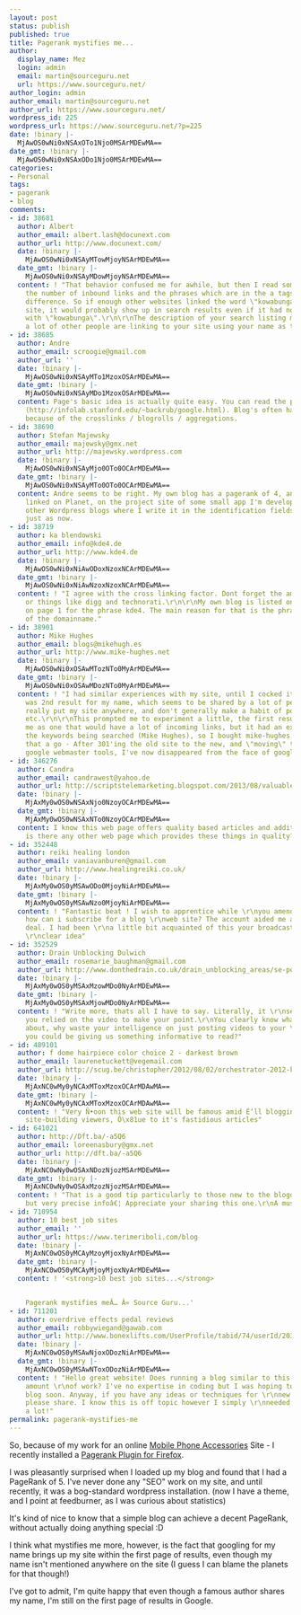 ```yaml
---
layout: post
status: publish
published: true
title: Pagerank mystifies me...
author:
  display_name: Mez
  login: admin
  email: martin@sourceguru.net
  url: https://www.sourceguru.net/
author_login: admin
author_email: martin@sourceguru.net
author_url: https://www.sourceguru.net/
wordpress_id: 225
wordpress_url: https://www.sourceguru.net/?p=225
date: !binary |-
  MjAwOS0wNi0xNSAxOTo1Njo0MSArMDEwMA==
date_gmt: !binary |-
  MjAwOS0wNi0xNSAxODo1Njo0MSArMDEwMA==
categories:
- Personal
tags:
- pagerank
- blog
comments:
- id: 38681
  author: Albert
  author_email: albert.lash@docunext.com
  author_url: http://www.docunext.com/
  date: !binary |-
    MjAwOS0wNi0xNSAyMTowMjoyNSArMDEwMA==
  date_gmt: !binary |-
    MjAwOS0wNi0xNSAyMDowMjoyNSArMDEwMA==
  content: ! "That behavior confused me for awhile, but then I read somewhere that
    the number of inbound links and the phrases which are in the a tags makes a large
    difference. So if enough other websites linked the word \"kowabunga\" to your
    site, it would probably show up in search results even if it had nothing to do
    with \"kowabunga\".\r\n\r\nThe description of your search listing makes me think
    a lot of other people are linking to your site using your name as the anchor text."
- id: 38685
  author: Andre
  author_email: scroogie@gmail.com
  author_url: ''
  date: !binary |-
    MjAwOS0wNi0xNSAyMTo1MzoxOSArMDEwMA==
  date_gmt: !binary |-
    MjAwOS0wNi0xNSAyMDo1MzoxOSArMDEwMA==
  content: Page's basic idea is actually quite easy. You can read the paper online
    (http://infolab.stanford.edu/~backrub/google.html). Blog's often have a good Pagerank,
    because of the crosslinks / blogrolls / aggregations.
- id: 38690
  author: Stefan Majewsky
  author_email: majewsky@gmx.net
  author_url: http://majewsky.wordpress.com
  date: !binary |-
    MjAwOS0wNi0xNSAyMjo0OTo0OCArMDEwMA==
  date_gmt: !binary |-
    MjAwOS0wNi0xNSAyMTo0OTo0OCArMDEwMA==
  content: Andre seems to be right. My own blog has a pagerank of 4, and it is only
    linked on Planet, on the project site of some small app I'm developing, and on
    other Wordpress blogs where I write it in the identification fields of replies,
    just as now.
- id: 38719
  author: ka blendowski
  author_email: info@kde4.de
  author_url: http://www.kde4.de
  date: !binary |-
    MjAwOS0wNi0xNiAwODoxNzoxNCArMDEwMA==
  date_gmt: !binary |-
    MjAwOS0wNi0xNiAwNzoxNzoxNCArMDEwMA==
  content: ! "I agree with the cross linking factor. Dont forget the amount of pingbacks
    or things like digg and technorati.\r\n\r\nMy own blog is listed on search engines
    on page 1 for the phrase kde4. The main reason for that is the phrase is part
    of the domainname."
- id: 38901
  author: Mike Hughes
  author_email: blogs@mikehugh.es
  author_url: http://www.mike-hughes.net
  date: !binary |-
    MjAwOS0wNi0xOSAwMTozNTo0MyArMDEwMA==
  date_gmt: !binary |-
    MjAwOS0wNi0xOSAwMDozNTo0MyArMDEwMA==
  content: ! "I had similar experiences with my site, until I cocked it up.\r\n\r\nI
    was 2nd result for my name, which seems to be shared by a lot of people. I don't
    really put my site anywhere, and don't generally make a habit of posting comments
    etc.\r\n\r\nThis prompted me to experiment a little, the first result didn't strike
    me as one that would have a lot of incoming links, but it had an exact match for
    the keywords being searched (Mike Hughes), so I bought mike-hughes.net and gave
    that a go - After 301'ing the old site to the new, and \"moving\" the site with
    google webmaster tools, I've now disappeared from the face of google."
- id: 346276
  author: Candra
  author_email: candrawest@yahoo.de
  author_url: http://scriptstelemarketing.blogspot.com/2013/08/valuable-cold-calling-tips-you-will.html
  date: !binary |-
    MjAxMy0wOS0wNSAxNjo0NzoyOCArMDEwMA==
  date_gmt: !binary |-
    MjAxMy0wOS0wNSAxNTo0NzoyOCArMDEwMA==
  content: I know this web page offers quality based articles and additional stuff,
    is there any other web page which provides these things in quality?
- id: 352448
  author: reiki healing london
  author_email: vaniavanburen@gmail.com
  author_url: http://www.healingreiki.co.uk/
  date: !binary |-
    MjAxMy0wOS0yMSAwODo0MjoyNiArMDEwMA==
  date_gmt: !binary |-
    MjAxMy0wOS0yMSAwNzo0MjoyNiArMDEwMA==
  content: ! "Fantastic beat ! I wish to apprentice while \r\nyou amend your site,
    how can i subscribe for a blog \r\nweb site? The account aided me a acceptable
    deal. I had been \r\na little bit acquainted of this your broadcast offered bright
    \r\nclear idea"
- id: 352529
  author: Drain Unblocking Dulwich
  author_email: rosemarie_baughman@gmail.com
  author_url: http://www.donthedrain.co.uk/drain_unblocking_areas/se-postcodes/drain-unblocking-drains-unblocked-dulwich-se21.html
  date: !binary |-
    MjAxMy0wOS0yMSAxMzowMDo0NyArMDEwMA==
  date_gmt: !binary |-
    MjAxMy0wOS0yMSAxMjowMDo0NyArMDEwMA==
  content: ! "Write more, thats all I have to say. Literally, it \r\nseems as though
    you relied on the video to make your point.\r\nYou clearly know what youre talking
    about, why waste your intelligence on just posting videos to your \r\nblog when
    you could be giving us something informative to read?"
- id: 489101
  author: f dome hairpiece color choice 2 - darkest brown
  author_email: laurenetuckett@vegemail.com
  author_url: http://scug.be/christopher/2012/08/02/orchestrator-2012-kelverion-ip-remedy-web-service-reference-cache/
  date: !binary |-
    MjAxNC0wMy0yNCAxMToxMzoxOCArMDAwMA==
  date_gmt: !binary |-
    MjAxNC0wMy0yNCAxMToxMzoxOCArMDAwMA==
  content: ! "Very Ñ•oon this web site will be famous amid É‘ll blogging \r\nÉ‘Õ¸d
    site-building viewers, Ô\x81ue to it's fastidious articles"
- id: 641021
  author: http://Dft.ba/-a5Q6
  author_email: loreenasbury@gmx.net
  author_url: http://dft.ba/-a5Q6
  date: !binary |-
    MjAxNC0wNy0wOSAxNDozNjozMSArMDEwMA==
  date_gmt: !binary |-
    MjAxNC0wNy0wOSAxMzozNjozMSArMDEwMA==
  content: ! "That is a good tip particularly to those new to the blogosphere.\r\nBrief
    but very precise infoâ€¦ Appreciate your sharing this one.\r\nA must read post!"
- id: 710954
  author: 10 best job sites
  author_email: ''
  author_url: https://www.terimeriboli.com/blog
  date: !binary |-
    MjAxNC0wOS0yMCAyMzoyMjoxNyArMDEwMA==
  date_gmt: !binary |-
    MjAxNC0wOS0yMCAyMjoyMjoxNyArMDEwMA==
  content: ! '<strong>10 best job sites...</strong>


    Pagerank mystifies meÂ… Â« Source Guru...'
- id: 711201
  author: overdrive effects pedal reviews
  author_email: robbywiegand@gawab.com
  author_url: http://www.bonexlifts.com/UserProfile/tabid/74/userId/203427/Default.aspx
  date: !binary |-
    MjAxNC0wOS0yMSAwNjoxODozNiArMDEwMA==
  date_gmt: !binary |-
    MjAxNC0wOS0yMSAwNToxODozNiArMDEwMA==
  content: ! "Hello great website! Does running a blog similar to this take a large
    amount \r\nof work? I've no expertise in coding but I was hoping to start my own
    blog soon. Anyway, if you have any ideas or techniques for \r\nnew blog owners
    please share. I know this is off topic however I simply \r\nneeded to ask. Thanks
    a lot!"
permalink: pagerank-mystifies-me
---
```

<p>So, because of my work for an online <a href="http://www.mobilefun.co.uk/">Mobile Phone Accessories</a> Site - I recently installed a <a href="http://pizzaseo.com/firefox-pagerank">Pagerank Plugin for Firefox</a>.</p>
<p>I was pleasantly surprised when I loaded up my blog and found that I had a PageRank of 5. I've never done any "SEO" work on my site, and until recently, it was a bog-standard wordpress installation. (now I have a theme, and I point at feedburner, as I was curious about statistics)</p>
<p>It's kind of nice to know that a simple blog can achieve a decent PageRank, without actually doing anything special :D</p>
<p>I think what mystifies me more, however, is the fact that googling for my name brings up my site within the first page of results, even though my name isn't mentioned anywhere on the site (I guess I can blame the planets for that though!)</p>
<p>I've got to admit, I'm quite happy that even though a famous author shares my name, I'm still on the first page of results in Google.</p>
